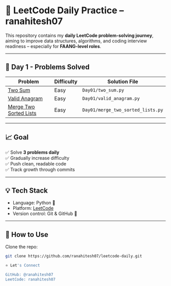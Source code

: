 # 📘 LeetCode Daily Practice – ranahitesh07

This repository contains my **daily LeetCode problem-solving journey**, aiming to improve data structures, algorithms, and coding interview readiness – especially for **FAANG-level roles**.

---

## 📅 Day 1 - Problems Solved

| Problem                                                                        | Difficulty | Solution File                      |
|--------------------------------------------------------------------------------|------------|------------------------------------|
| [Two Sum](https://leetcode.com/problems/two-sum)                               |    Easy    | `Day01/two_sum.py`                 |
| [Valid Anagram](https://leetcode.com/problems/valid-anagram)                   |    Easy    | `Day01/valid_anagram.py`           |
| [Merge Two Sorted Lists](https://leetcode.com/problems/merge-two-sorted-lists) |    Easy    | `Day01/merge_two_sorted_lists.py`  |

---

## 📈 Goal

✅ Solve **3 problems daily**  
✅ Gradually increase difficulty  
✅ Push clean, readable code  
✅ Track growth through commits

---

## 💡 Tech Stack

- Language: Python 🐍
- Platform: [LeetCode](https://leetcode.com/)
- Version control: Git & GitHub 🔧

---

## 🚀 How to Use

Clone the repo:

```bash
git clone https://github.com/ranahitesh07/leetcode-daily.git

⭐️ Let's Connect

GitHub: @ranahitesh07
LeetCode: ranahitesh07